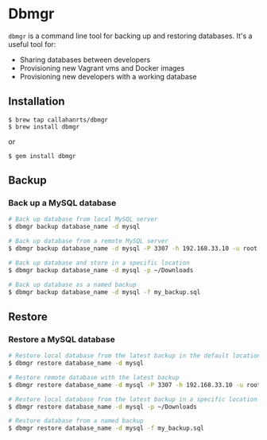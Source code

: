 # Dbmgr

`dbmgr` is a command line tool for backing up and restoring databases. It's a useful
tool for:
- Sharing databases between developers
- Provisioning new Vagrant vms and Docker images
- Provisioning new developers with a working database

## Installation

```
$ brew tap callahanrts/dbmgr
$ brew install dbmgr
```
or
```
$ gem install dbmgr
```

## Backup
### Back up a MySQL database
```bash
# Back up database from local MySQL server
$ dbmgr backup database_name -d mysql

# Back up database from a remote MySQL server
$ dbmgr backup database_name -d mysql -P 3307 -h 192.168.33.10 -u root

# Back up database and store in a specific location
$ dbmgr backup database_name -d mysql -p ~/Downloads

# Back up database as a named backup
$ dbmgr backup database_name -d mysql -f my_backup.sql
```

## Restore
### Restore a MySQL database
```bash
# Restore local database from the latest backup in the default location
$ dbmgr restore database_name -d mysql

# Restore remote database with the latest backup
$ dbmgr restore database_name -d mysql -P 3307 -h 192.168.33.10 -u root

# Restore local database from the latest backup in a specific location
$ dbmgr restore database_name -d mysql -p ~/Downloads

# Restore database from a named backup
$ dbmgr restore database_name -d mysql -f my_backup.sql
```
